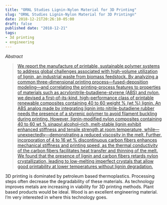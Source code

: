 ```yaml
---
title: "ORNL Studies Lignin-Nylon Material for 3D Printing"
slug: "ORNL Studies Lignin-Nylon Material for 3D Printingn"
date: 2018-12-21T20:26:10-05:00
draft: false
published date: "2018-12-21"
tags:
- 3d printing
- engineering
---
```


*Abstract*

>[We report the manufacture of printable, sustainable polymer systems to address global challenges associated with high-volume utilization of lignin, an industrial waste from biomass feedstock. By analyzing a common three-dimensional printing process—fused-deposition modeling—and correlating the printing-process features to properties of materials such as acrylonitrile-butadiene-styrene (ABS) and nylon, we devised a first-of-its-kind, high-performance class of printable renewable composites containing 40 to 60 weight % (wt %) lignin. An ABS analog made by integrating lignin into nitrile-butadiene rubber needs the presence of a styrenic polymer to avoid filament buckling during printing. However, lignin-modified nylon composites containing 40 to 60 wt % sinapyl alcohol–rich, melt-stable lignin exhibit enhanced stiffness and tensile strength at room temperature, while—unexpectedly—demonstrating a reduced viscosity in the melt. Further, incorporation of 4 to 16 wt % discontinuous carbon fibers enhances mechanical stiffness and printing speed, as the thermal conductivity of the carbon fibers facilitates heat transfer and thinning of the melt. We found that the presence of lignin and carbon fibers retards nylon crystallization, leading to low-melting imperfect crystals that allow good printability at lower temperatures without lignin degradation.][1]

3D printing is dominated by petroleum based thermoplastics. Processing steps often decrease the degradability of these materials. As technology improves metals are increasing in viability for 3D printing methods. Plant based products would be ideal. Wood is an excellent engineering material. I’m very interested in where this technology goes.

[1]: http://advances.sciencemag.org/content/4/12/eaat4967
